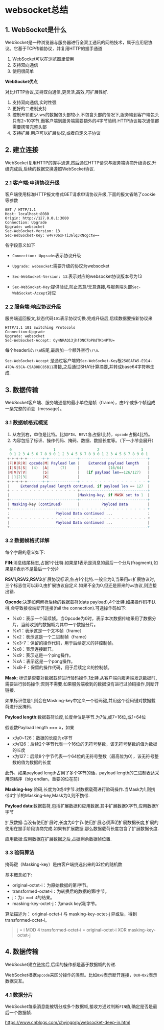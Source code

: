 # websocket总结

## 1. WebSocket是什么

WebSocket是一种浏览器与服务器进行全双工通讯的网络技术，属于应用层协议。它基于TCP传输协议，并复用HTTP的握手通道

1. WebSocket可以在浏览器里使用
2. 支持双向通信
3. 使用很简单

**WebSocket优点**

对比HTTP协议,支持双向通信,更灵活,高效,可扩展性好.

1. 支持双向通信,实时性强
2. 更好的二进制支持
3. 控制开销更少.ws的数据包头部较小,不包含头部的情况下,服务端到客户端包头只有2~10字节,而客户端到服务端需要额外的4字节验码.HTTP协议每次通信都需要携带完整头部
4. 支持扩展.用户可以扩展协议,或者自定义子协议

## 2. 建立连接

WebSocket复用HTTP的握手通道,然后通过HTTP请求与服务端协商升级协议.升级完成后,后续的数据交换遵照WebSocket协议.

### 2.1 客户端:申请协议升级

客户端使用标准HTTP报文格式GET请求申请协议升级,下面的报文省略了cookie等参数

```http
GET / HTTP/1.1
Host: localhost:8080    
Origin: http://127.0.0.1:3000
Connection: Upgrade
Upgrade: websocket
Sec-WebSocket-Version: 13
Sec-WebSocket-Key: w4v7O6xFTi36lq3RNcgctw==

```

各字段意义如下

- `Connection: Upgrade`:表示协议升级

- `Upgrade: websocket`:需要升级的协议为websocket

- `Sec-WebSocket-Version: 13`:表示对应的websocket协议版本号为13

- `Sec-WebSocket-Key`:提供验证,防止恶意/无意连接,与服务端头部`Sec-WebSocket-Accept`对应

### 2.2 服务端:响应协议升级

服务端返回报文,状态代码`101`表示协议切换.完成升级后,后续数据要按新协议来

```http
HTTP/1.1 101 Switching Protocols
Connection:Upgrade
Upgrade: websocket
Sec-WebSocket-Accept: Oy4NRAQ13jhfONC7bP8dTKb4PTU=

```

每个header以`\r\n`结尾,最后加一个额外空行`\r\n`.

`Sec-WebSocket-Accept` 是通过客户端的`Sec-WebSocket-Key`根`258EAFA5-E914-47DA-95CA-C5AB0DC85B11`拼接,之后通过SHA1计算摘要,并转成base64字符串生成.

## 3. 数据传输

WebSocket客户端、服务端通信的最小单位是帧（frame），由1个或多个帧组成一条完整的消息（message）。

 ### 3.1 数据帧格式概览

1. 从左到右，单位是比特。比如`FIN`、`RSV1`各占据1比特，`opcode`占据4比特。
2. 内容包括了标识、操作代码、掩码、数据、数据长度等。（下一小节会展开）

```lua
  0                   1                   2                   3
  0 1 2 3 4 5 6 7 8 9 0 1 2 3 4 5 6 7 8 9 0 1 2 3 4 5 6 7 8 9 0 1
 +-+-+-+-+-------+-+-------------+-------------------------------+
 |F|R|R|R| opcode|M| Payload len |    Extended payload length    |
 |I|S|S|S|  (4)  |A|     (7)     |             (16/64)           |
 |N|V|V|V|       |S|             |   (if payload len==126/127)   |
 | |1|2|3|       |K|             |                               |
 +-+-+-+-+-------+-+-------------+ - - - - - - - - - - - - - - - +
 |     Extended payload length continued, if payload len == 127  |
 + - - - - - - - - - - - - - - - +-------------------------------+
 |                               |Masking-key, if MASK set to 1  |
 +-------------------------------+-------------------------------+
 | Masking-key (continued)       |          Payload Data         |
 +-------------------------------- - - - - - - - - - - - - - - - +
 :                     Payload Data continued ...                :
 + - - - - - - - - - - - - - - - - - - - - - - - - - - - - - - - +
 |                     Payload Data continued ...                |
 +---------------------------------------------------------------+

```

### 3.2 数据帧格式详解

每个字段的意义如下:

**FIN**:消息结尾标志,占据1个比特.如果是1表示是消息的最后一个分片(fragment),如果是0表示不是最后一个分片

**RSV1,RSV2,RSV3**:扩展协议标识,各占1个比特.一般全为0,当采用`ws`扩展协议时,三个标志位可以非0,由扩展协议自定义.如果不全为0,但还是原来的`ws`协议,则连接出错.

**Opcode**:决定如何解析后续的数据载荷(data payload),4个比特.如果操作码不认得,会导致接收端断开连接(fail the connection).可选操作码如下:

- %x0：表示一个延续帧。当Opcode为0时，表示本次数据传输采用了数据分片，当前收到的数据帧为其中一个数据分片。
- %x1：表示这是一个文本帧（frame）
- %x2：表示这是一个二进制帧（frame）
- %x3-7：保留的操作代码，用于后续定义的非控制帧。
- %x8：表示连接断开。
- %x9：表示这是一个ping操作。
- %xA：表示这是一个pong操作。
- %xB-F：保留的操作代码，用于后续定义的控制帧。

**Mask**: 标识是否要对数据载荷进行验码操作,1比特.从客户端向服务端发送数据时,需要进行验码操作;否则不需要.如果服务端收到的数据没有进行过验码操作,则断开链接.

如果标识位是1,则会在Masking-key中定义一个验码键,并用这个验码键对数据载荷进行反掩码.

**Payload length**:数据载荷长度,长度单位是字节.为7位,或7+16位,或1+64位

假设数Payload length === x，如果

- x为0~126：数据的长度为x字节
- x为126：后续2个字节代表一个16位的无符号整数，该无符号整数的值为数据的长度
- x为127：后续8个字节代表一个64位的无符号整数（最高位为0），该无符号整数的值为数据的长度

此外，如果payload length占用了多个字节的话，payload length的二进制表达采用网络序（big endian，重要的位在前）

**Masking-key**:验码,长度为0或4字节.对数据载荷进行验码操作.当Mask为1,则携带4字节的Masking-key,Mask为0,则不携带.

**Payload data**:数据载荷,包括扩展数据和应用数据.其中扩展数据X字节,应用数据Y字节

扩展数据:当没有使用扩展时,长度为0字节.使用扩展必须声明扩展数据长度,扩展的使用在握手阶段协商完成.如果有扩展数据,那么数据载荷长度包含了扩展数据长度.

应用数据:应用数据在扩展数据之后,占据剩余数据帧位置.

### 3.3 验码算法

掩码键（Masking-key）是由客户端挑选出来的32位的随机数

基本概念如下:

- original-octet-i：为原始数据的第i字节。
- transformed-octet-i：为转换后的数据的第i字节。
- j：为`i mod 4`的结果。
- masking-key-octet-j：为mask key第j字节。

算法描述为： original-octet-i 与 masking-key-octet-j 异或后，得到 transformed-octet-i。

> j = i MOD 4
> transformed-octet-i = original-octet-i XOR masking-key-octet-j

## 4. 数据传输

WebSocket建立链接后,后续的操作都是基于数据帧的传递.

WebSocket根据`opcode`来区分操作的类型。比如`0x8`表示断开连接，`0x0`-`0x2`表示数据交互。

### 4.1 数据分片

WebSocket每条消息能被切分成多个数据帧,接收方通过判断`FIN`值,确定是否是最后一个数据帧.





















https://www.cnblogs.com/chyingp/p/websocket-deep-in.html